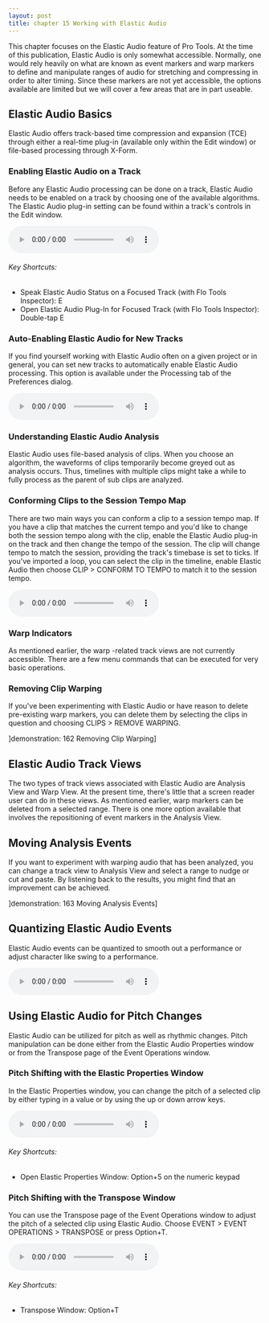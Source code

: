 ```yaml
---
layout: post
title: chapter 15 Working with Elastic Audio
---
```


This chapter focuses on the Elastic Audio feature of Pro Tools. At the time of this publication, Elastic Audio is only somewhat accessible. Normally, one would rely heavily on what are known as event markers and warp markers to define and manipulate ranges of audio for stretching and compressing in order to alter timing. Since these markers are not yet accessible, the options available are limited but we will cover a few areas that are in part useable.

<!--more-->

## Elastic Audio Basics
Elastic Audio offers track-based time compression and expansion (TCE) through either a real-time plug-in (available only within the Edit window) or file-based processing through X-Form. 

### Enabling Elastic Audio on a Track
Before any Elastic Audio processing can be done on a track, Elastic Audio needs to be enabled on a track by choosing one of the available algorithms. The Elastic Audio plug-in setting can be found within a track's controls in the Edit window.

<audio controls><source src='https://raw.githubusercontent.com/PTAccess/PTAccess.github.io/master/audio/159 Enabling Elastic Audio on a Track.m4a'></audio>

###### Key Shortcuts:

* Speak Elastic Audio Status on a Focused Track (with Flo Tools Inspector): E
* Open Elastic Audio Plug-In for Focused Track (with Flo Tools Inspector): Double-tap E

### Auto-Enabling Elastic Audio for New Tracks
If you find yourself working with Elastic Audio often on a given project or in general, you can set new tracks to automatically enable Elastic Audio processing. This option is available under the Processing tab of the Preferences dialog.

<audio controls><source src='https://raw.githubusercontent.com/PTAccess/PTAccess.github.io/master/audio/160 Auto-Enabling Elastic Audio for New Tracks.m4a'></audio>

### Understanding Elastic Audio Analysis
Elastic Audio uses file-based analysis of clips. When you choose an algorithm, the waveforms of clips temporarily become greyed out as analysis occurs. Thus, timelines with multiple clips might take a while to fully process as the parent of sub clips are analyzed. 

### Conforming Clips to the Session Tempo Map
There are two main ways you can conform a clip to a session tempo map. If you have a clip that matches the current tempo and you'd like to change both the session tempo along with the clip, enable the Elastic Audio plug-in on the track and then change the tempo of the session. The clip will change tempo to match the session, providing the track's timebase is set to ticks. If you've imported a loop, you can select the clip in the timeline, enable Elastic Audio then choose CLIP > CONFORM TO TEMPO to match it to the session tempo.

<audio controls><source src='https://raw.githubusercontent.com/PTAccess/PTAccess.github.io/master/audio/161 Conforming Clips to the Session Tempo Map.m4a'></audio>

### Warp Indicators
As mentioned earlier, the warp -related track views are not currently accessible. There are a few menu commands that can be executed for very basic operations.

### Removing Clip Warping
If you've been experimenting with Elastic Audio or have reason to delete pre-existing warp markers, you can delete them by selecting the clips in question and choosing CLIPS > REMOVE WARPING.

]demonstration: 162 Removing Clip Warping]

## Elastic Audio Track Views
The two types of track views associated with Elastic Audio are Analysis View and Warp View. At the present time, there's little that a screen reader user can do in these views. As mentioned earlier, warp markers can be deleted from a selected range. There is one more option available that involves the repositioning of event markers in the Analysis View.

## Moving Analysis Events
If you want to experiment with warping audio that has been analyzed, you can change a track view to Analysis View and select a range to nudge or cut and paste. By listening back to the results, you might find that an improvement can be achieved.

]demonstration: 163 Moving Analysis Events]

## Quantizing Elastic Audio Events
Elastic Audio events can be quantized to smooth out a performance or adjust character like swing to a performance.

<audio controls><source src='https://raw.githubusercontent.com/PTAccess/PTAccess.github.io/master/audio/164 Quantizing Elastic Audio Events.m4a'></audio>

## Using Elastic Audio for Pitch Changes
Elastic Audio can be utilized for pitch as well as rhythmic changes. Pitch manipulation can be done either from the Elastic Audio Properties window or from the Transpose page of the Event Operations window.

### Pitch Shifting with the Elastic Properties Window
In the Elastic Properties window, you can change the pitch of a selected clip by either typing in a value or by using the up or down arrow keys.

<audio controls><source src='https://raw.githubusercontent.com/PTAccess/PTAccess.github.io/master/audio/165 Pitch Shifting with the Elastic Properties Window.m4a'></audio>

###### Key Shortcuts:

* Open Elastic Properties Window: Option+5 on the numeric keypad

### Pitch Shifting with the Transpose Window
You can use the Transpose page of the Event Operations window to adjust the pitch of a selected clip using Elastic Audio. Choose EVENT > EVENT OPERATIONS > TRANSPOSE or press Option+T.

<audio controls><source src='https://raw.githubusercontent.com/PTAccess/PTAccess.github.io/master/audio/166 Pitch Shifting with the Transpose Window.m4a'></audio>

###### Key Shortcuts:

* Transpose Window: Option+T

